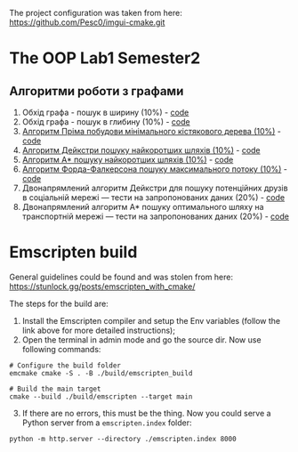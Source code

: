 The project configuration was taken from here:
https://github.com/Pesc0/imgui-cmake.git

# The OOP Lab1 Semester2
## Алгоритми роботи з графами
1. Обхід графа - пошук в ширину (10%) - [code](./include/algorithms.tpp#L15)
2. Обхід графа - пошук в глибину (10%) - [code](./include/algorithms.tpp#L47)
3. [Алгоритм Пріма побудови мінімального кістякового дерева (10%)](https://en.wikipedia.org/wiki/Prim%27s_algorithm) - [code](./include/algorithms.tpp#L75)
4. [Алгоритм Дейкстри пошуку найкоротших шляхів (10%)](https://en.wikipedia.org/wiki/Dijkstra%27s_algorithm) - [code](./include/algorithms.tpp#L108)
5. [Алгоритм A* пошуку найкоротших шляхів (10%)](https://en.wikipedia.org/wiki/A*_search_algorithm) - [code](./include/algorithms.tpp#L145)
6. [Алгоритм Форда-Фалкерсона пошуку максимального потоку (10%)](https://en.wikipedia.org/wiki/Ford%E2%80%93Fulkerson_algorithm) - [code](./include/algorithms.tpp#L191)
7. Двонапрямлений алгоритм Дейкстри для пошуку потенційних друзів в соціальній мережі — тести на запропонованих даних (20%) - [code](./include/algorithms.tpp#L254)
8. Двонапрямлений алгоритм A* пошуку оптимального шляху на транспортній мережі — тести на запропонованих даних (20%) - [code](./include/algorithms.tpp#L393)

# Emscripten build
General guidelines could be found and was stolen from here: 
https://stunlock.gg/posts/emscripten_with_cmake/

The steps for the build are:
1. Install the Emscripten compiler and setup the Env variables (follow the link above for more detailed instructions);
2. Open the terminal in admin mode and go the source dir. Now use following commands:
```console
# Configure the build folder
emcmake cmake -S . -B ./build/emscripten_build

# Build the main target
cmake --build ./build/emscripten --target main
```
3. If there are no errors, this must be the thing. Now you could serve a Python server from a `emscripten.index` folder:
```console
python -m http.server --directory ./emscripten.index 8000
```